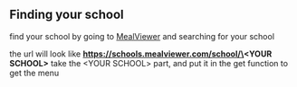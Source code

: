 ## Finding your school
find your school by going to [MealViewer](https://schools.mealviewer.com/) and searching for your school

the url will look like **https://schools.mealviewer.com/school/\<YOUR SCHOOL\>**
take the \<YOUR SCHOOL\> part, and put it in the get function to get the menu